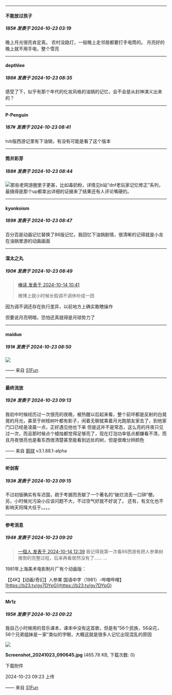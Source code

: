 ﻿
*****

####  不能放过孩子  
##### 185#       发表于 2024-10-23 03:19

晚上月光很亮肯定真。
农村没路灯，一般晚上走邻居都要打手电筒的。
月亮好的晚上就不用手电，整个雪亮


*****

####  depthlee  
##### 186#       发表于 2024-10-23 08:35

感受了下，似乎有那个年代的化妆风格的油锅的记忆，会不会是从封神演义出来的？


*****

####  P-Penguin  
##### 187#       发表于 2024-10-23 08:41

tvb版西游记里有下油锅，有没有可能是看了这个版本


*****

####  筒井彩芽  
##### 188#       发表于 2024-10-23 08:44

<img src="https://static.saraba1st.com/image/smiley/face2017/067.png" referrerpolicy="no-referrer">那些老网游圈里子更甚，比如毒奶粉，详情见b站“dnf老玩家记忆修正”系列，最搞得是那个up都拿出详细的证据来了结果还有人评论嘴硬的。


*****

####  kyonkoism  
##### 189#       发表于 2024-10-23 08:47

百分百是动画记忆替换了86版记忆，我回忆下油锅剧情，很清晰的记得就是小龙在油锅里游的动画画面

*****

####  湿太之丸  
##### 190#       发表于 2024-10-23 08:49

<blockquote><a href="httphttps://bbs.saraba1st.com/2b/forum.php?mod=redirect&amp;goto=findpost&amp;pid=66446393&amp;ptid=2203088" target="_blank">棒读 发表于 2024-10-14 10:41</a>

微博上就小时候长假调不调休吵成一团</blockquote>
因为调不调还存在执行差异，以前地方上确实敢瞎操作

但要说月亮明暗，恐怕还真就得是月球势力了

*****

####  maiduo  
##### 191#       发表于 2024-10-23 08:50

<img src="https://static.saraba1st.com/image/smiley/face2017/213.gif" referrerpolicy="no-referrer">

—— 来自 [S1Fun](https://s1fun.koalcat.com)


*****

####  最终流放  
##### 192#       发表于 2024-10-23 09:13

我初中时候经历过一次很亮的夜晚，被热醒以后起来看，整个前坪都是反射的白晃晃的月光，甚至于树枝树叶都有影子，闲着无聊就乘着月光跑朋友家去了，到他家门口已经是凌晨一点，正好遇见他也下来
但是这并不是常态，这么亮的月夜只见过一次，而且那时候点个蜡烛都觉得足够亮了，现在灯泡功率低点都嫌看不清，而且月夜很亮也是看东西很清楚甚至能看到远处的树，但是很难分辨颜色

—— 来自 [鹅球](https://www.pgyer.com/xfPejhuq) v3.1.88.1-alpha

*****

####  听剑客  
##### 193#       发表于 2024-10-23 09:15

不过初版确实有车迟国，疏于考据而贡献了一个著名的“破烂流丢一口钟”梗。
另，小时候光污染小应该问题不大，不过空气好就不好说了。
还有，有文化也不影响天将降大任于。。。。


*****

####  参考消息  
##### 194#       发表于 2024-10-23 09:20

<blockquote><a href="httphttps://bbs.saraba1st.com/2b/forum.php?mod=redirect&amp;goto=findpost&amp;pid=66447458&amp;ptid=2203088" target="_blank">一個人 发表于 2024-10-14 12:39</a>
我记得我第一次看86西游有把人参果树推倒的完整过程，后来再看居然没有了…… ...</blockquote>
1981年上海美术电影制片厂有个动画版：

【【4K】【动画/奇幻】人参果 国语中字（1981）-哔哩哔哩】 [https://b23.tv/gy7DYpG](https://b23.tv/gy7DYpG)

*****

####  Mr1z  
##### 195#       发表于 2024-10-23 09:22

我自己小时候用的音乐课本，课本中没有这首歌，但是有“56个民族，56朵花，56个兄弟姐妹是一家”类似的字眼，大概这就是很多人记忆出现混乱的原因

<img src="https://img.saraba1st.com/forum/202410/23/092320fmlggenxy4xgjbgb.jpg" referrerpolicy="no-referrer">

<strong>Screenshot_20241023_090645.jpg</strong> (465.78 KB, 下载次数: 0)

下载附件

2024-10-23 09:23 上传

—— 来自 [S1Fun](https://s1fun.koalcat.com)

